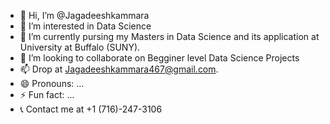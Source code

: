 - 👋 Hi, I’m @Jagadeeshkammara
- 👀 I’m interested in Data Science
- 🌱 I’m currently pursing my Masters in  Data Science and its application at University at Buffalo (SUNY).
- 💞️ I’m looking to collaborate on Begginer level Data Science Projects 
- 📫 Drop at Jagadeeshkammara467@gmail.com.
- 😄 Pronouns: ...
- ⚡ Fun fact: ...
- 📞 Contact me at +1 (716)-247-3106
<!---
Jagadeeshkammara/Jagadeeshkammara is a ✨ special ✨ repository because its `README.md` (this file) appears on your GitHub profile.
You can click the Preview link to take a look at your changes.
--->
